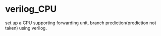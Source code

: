 # verilog_CPU
set up a CPU supporting forwarding unit, branch prediction(prediction not taken) using verilog.
